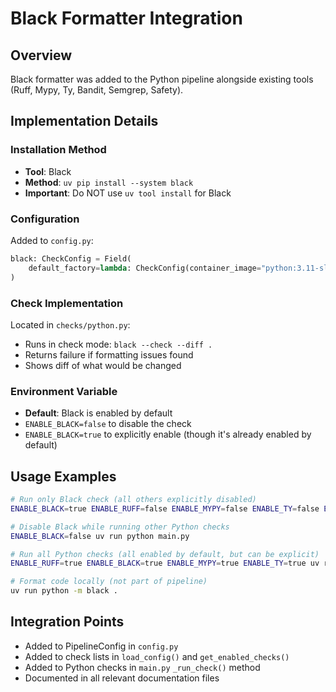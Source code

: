 # Black Formatter Integration

## Overview

Black formatter was added to the Python pipeline alongside existing tools (Ruff, Mypy, Ty, Bandit, Semgrep, Safety).

## Implementation Details

### Installation Method

- **Tool**: Black
- **Method**: `uv pip install --system black`
- **Important**: Do NOT use `uv tool install` for Black

### Configuration

Added to `config.py`:

```python
black: CheckConfig = Field(
    default_factory=lambda: CheckConfig(container_image="python:3.11-slim")
)
```

### Check Implementation

Located in `checks/python.py`:

- Runs in check mode: `black --check --diff .`
- Returns failure if formatting issues found
- Shows diff of what would be changed

### Environment Variable

- **Default**: Black is enabled by default
- `ENABLE_BLACK=false` to disable the check
- `ENABLE_BLACK=true` to explicitly enable (though it's already enabled by default)

## Usage Examples

```bash
# Run only Black check (all others explicitly disabled)
ENABLE_BLACK=true ENABLE_RUFF=false ENABLE_MYPY=false ENABLE_TY=false ENABLE_BANDIT=false ENABLE_SEMGREP=false ENABLE_SAFETY=false ENABLE_TERRAFORM=false ENABLE_TFLINT=false ENABLE_GITLEAKS=false ENABLE_MARKDOWN=false uv run python main.py

# Disable Black while running other Python checks
ENABLE_BLACK=false uv run python main.py

# Run all Python checks (all enabled by default, but can be explicit)
ENABLE_RUFF=true ENABLE_BLACK=true ENABLE_MYPY=true ENABLE_TY=true uv run python main.py

# Format code locally (not part of pipeline)
uv run python -m black .
```

## Integration Points

- Added to PipelineConfig in `config.py`
- Added to check lists in `load_config()` and `get_enabled_checks()`
- Added to Python checks in `main.py` `_run_check()` method
- Documented in all relevant documentation files
